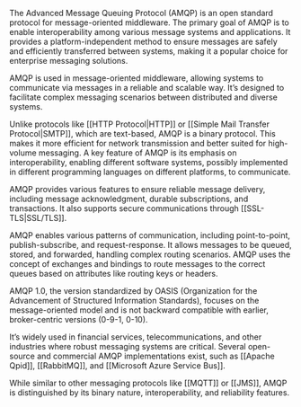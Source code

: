 The Advanced Message Queuing Protocol (AMQP) is an open standard protocol for message-oriented middleware. The primary goal of AMQP is to enable interoperability among various message systems and applications. It provides a platform-independent method to ensure messages are safely and efficiently transferred between systems, making it a popular choice for enterprise messaging solutions.

AMQP is used in message-oriented middleware, allowing systems to communicate via messages in a reliable and scalable way. It’s designed to facilitate complex messaging scenarios between distributed and diverse systems.

Unlike protocols like [[HTTP Protocol|HTTP]] or [[Simple Mail Transfer Protocol|SMTP]], which are text-based, AMQP is a binary protocol. This makes it more efficient for network transmission and better suited for high-volume messaging. A key feature of AMQP is its emphasis on interoperability, enabling different software systems, possibly implemented in different programming languages on different platforms, to communicate.

AMQP provides various features to ensure reliable message delivery, including message acknowledgment, durable subscriptions, and transactions. It also supports secure communications through [[SSL-TLS|SSL/TLS]].

AMQP enables various patterns of communication, including point-to-point, publish-subscribe, and request-response. It allows messages to be queued, stored, and forwarded, handling complex routing scenarios. AMQP uses the concept of exchanges and bindings to route messages to the correct queues based on attributes like routing keys or headers.

AMQP 1.0, the version standardized by OASIS (Organization for the Advancement of Structured Information Standards), focuses on the message-oriented model and is not backward compatible with earlier, broker-centric versions (0-9-1, 0-10).

It’s widely used in financial services, telecommunications, and other industries where robust messaging systems are critical. Several open-source and commercial AMQP implementations exist, such as [[Apache Qpid]], [[RabbitMQ]], and [[Microsoft Azure Service Bus]].

While similar to other messaging protocols like [[MQTT]] or [[JMS]], AMQP is distinguished by its binary nature, interoperability, and reliability features.


